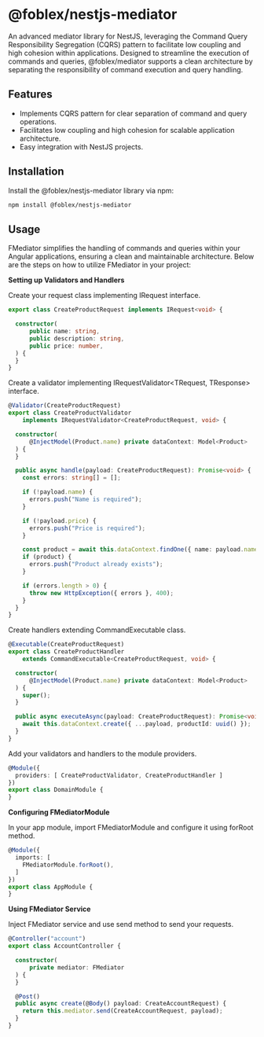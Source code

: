 # @foblex/nestjs-mediator

An advanced mediator library for NestJS, leveraging the Command Query Responsibility Segregation (CQRS) pattern to facilitate low coupling and high cohesion within applications. Designed to streamline the execution of commands and queries, @foblex/mediator supports a clean architecture by separating the responsibility of command execution and query handling.

## Features

- Implements CQRS pattern for clear separation of command and query operations.
- Facilitates low coupling and high cohesion for scalable application architecture.
- Easy integration with NestJS projects.

## Installation

Install the @foblex/nestjs-mediator library via npm:

```bash
npm install @foblex/nestjs-mediator
```

## Usage

FMediator simplifies the handling of commands and queries within your Angular applications, ensuring a clean and maintainable architecture. Below are the steps on how to utilize FMediator in your project:

**Setting up Validators and Handlers**

Create your request class implementing IRequest<TResponse> interface.

```typescript
export class CreateProductRequest implements IRequest<void> {

  constructor(
      public name: string,
      public description: string,
      public price: number,
  ) {
  }
}
```

Create a validator implementing IRequestValidator<TRequest, TResponse> interface.

```typescript
@Validator(CreateProductRequest)
export class CreateProductValidator
    implements IRequestValidator<CreateProductRequest, void> {

  constructor(
      @InjectModel(Product.name) private dataContext: Model<Product>
  ) {
  }

  public async handle(payload: CreateProductRequest): Promise<void> {
    const errors: string[] = [];

    if (!payload.name) {
      errors.push("Name is required");
    }

    if (!payload.price) {
      errors.push("Price is required");
    }

    const product = await this.dataContext.findOne({ name: payload.name });
    if (product) {
      errors.push("Product already exists");
    }

    if (errors.length > 0) {
      throw new HttpException({ errors }, 400);
    }
  }
}
```

Create handlers extending CommandExecutable class.

```typescript
@Executable(CreateProductRequest)
export class CreateProductHandler
    extends CommandExecutable<CreateProductRequest, void> {

  constructor(
      @InjectModel(Product.name) private dataContext: Model<Product>
  ) {
    super();
  }

  public async executeAsync(payload: CreateProductRequest): Promise<void> {
    await this.dataContext.create({ ...payload, productId: uuid() });
  }
}
```

Add your validators and handlers to the module providers.

```typescript
@Module({
  providers: [ CreateProductValidator, CreateProductHandler ]
})
export class DomainModule {
}
```

**Configuring FMediatorModule**

In your app module, import FMediatorModule and configure it using forRoot method.

```typescript
@Module({
  imports: [
    FMediatorModule.forRoot(),
  ]
})
export class AppModule {
}
```

**Using FMediator Service**

Inject FMediator service and use send method to send your requests.

```typescript
@Controller("account")
export class AccountController {

  constructor(
      private mediator: FMediator
  ) {
  }

  @Post()
  public async create(@Body() payload: CreateAccountRequest) {
    return this.mediator.send(CreateAccountRequest, payload);
  }
}
```
